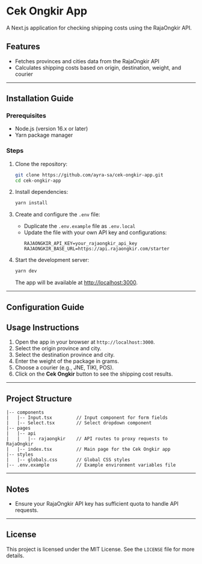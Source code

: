 # Cek Ongkir App

A Next.js application for checking shipping costs using the RajaOngkir API.

## Features
- Fetches provinces and cities data from the RajaOngkir API
- Calculates shipping costs based on origin, destination, weight, and courier

---

## Installation Guide

### Prerequisites
- Node.js (version 16.x or later)
- Yarn package manager

### Steps
1. Clone the repository:
   ```bash
   git clone https://github.com/ayra-sa/cek-ongkir-app.git
   cd cek-ongkir-app
   ```

2. Install dependencies:
   ```bash
   yarn install
   ```

3. Create and configure the `.env` file:
   - Duplicate the `.env.example` file as `.env.local`
   - Update the file with your own API key and configurations:
     ```plaintext
     RAJAONGKIR_API_KEY=your_rajaongkir_api_key
     RAJAONGKIR_BASE_URL=https://api.rajaongkir.com/starter
     ```

4. Start the development server:
   ```bash
   yarn dev
   ```
   The app will be available at [http://localhost:3000](http://localhost:3000).

---

## Configuration Guide

## Usage Instructions

1. Open the app in your browser at `http://localhost:3000`.
2. Select the origin province and city.
3. Select the destination province and city.
4. Enter the weight of the package in grams.
5. Choose a courier (e.g., JNE, TIKI, POS).
6. Click on the **Cek Ongkir** button to see the shipping cost results.

---

## Project Structure

```plaintext
|-- components
|   |-- Input.tsx         // Input component for form fields
|   |-- Select.tsx        // Select dropdown component
|-- pages
|   |-- api
|   |   |-- rajaongkir    // API routes to proxy requests to RajaOngkir
|   |-- index.tsx         // Main page for the Cek Ongkir app
|-- styles
|   |-- globals.css       // Global CSS styles
|-- .env.example          // Example environment variables file
```

---

## Notes
- Ensure your RajaOngkir API key has sufficient quota to handle API requests.

---

## License
This project is licensed under the MIT License. See the `LICENSE` file for more details.
